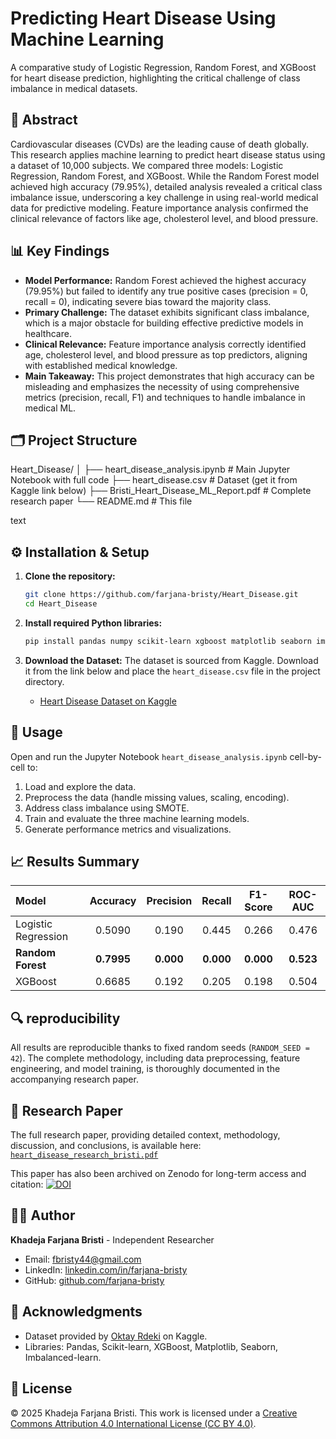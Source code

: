 # Predicting Heart Disease Using Machine Learning

A comparative study of Logistic Regression, Random Forest, and XGBoost for heart disease prediction, highlighting the critical challenge of class imbalance in medical datasets.

## 📖 Abstract

Cardiovascular diseases (CVDs) are the leading cause of death globally. This research applies machine learning to predict heart disease status using a dataset of 10,000 subjects. We compared three models: Logistic Regression, Random Forest, and XGBoost. While the Random Forest model achieved high accuracy (79.95%), detailed analysis revealed a critical class imbalance issue, underscoring a key challenge in using real-world medical data for predictive modeling. Feature importance analysis confirmed the clinical relevance of factors like age, cholesterol level, and blood pressure.

## 📊 Key Findings

-   **Model Performance:** Random Forest achieved the highest accuracy (79.95%) but failed to identify any true positive cases (precision = 0, recall = 0), indicating severe bias toward the majority class.
-   **Primary Challenge:** The dataset exhibits significant class imbalance, which is a major obstacle for building effective predictive models in healthcare.
-   **Clinical Relevance:** Feature importance analysis correctly identified age, cholesterol level, and blood pressure as top predictors, aligning with established medical knowledge.
-   **Main Takeaway:** This project demonstrates that high accuracy can be misleading and emphasizes the necessity of using comprehensive metrics (precision, recall, F1) and techniques to handle imbalance in medical ML.

## 🗂️ Project Structure
Heart_Disease/
│
├── heart_disease_analysis.ipynb # Main Jupyter Notebook with full code
├── heart_disease.csv # Dataset (get it from Kaggle link below)
├── Bristi_Heart_Disease_ML_Report.pdf # Complete research paper
└── README.md # This file

text

## ⚙️ Installation & Setup

1.  **Clone the repository:**
    ```bash
    git clone https://github.com/farjana-bristy/Heart_Disease.git
    cd Heart_Disease
    ```

2.  **Install required Python libraries:**
    ```bash
    pip install pandas numpy scikit-learn xgboost matplotlib seaborn imbalanced-learn
    ```

3.  **Download the Dataset:**
    The dataset is sourced from Kaggle. Download it from the link below and place the `heart_disease.csv` file in the project directory.
    *   [Heart Disease Dataset on Kaggle](https://www.kaggle.com/datasets/oktayrdeki/heart-disease)

## 🚀 Usage

Open and run the Jupyter Notebook `heart_disease_analysis.ipynb` cell-by-cell to:
1.  Load and explore the data.
2.  Preprocess the data (handle missing values, scaling, encoding).
3.  Address class imbalance using SMOTE.
4.  Train and evaluate the three machine learning models.
5.  Generate performance metrics and visualizations.

## 📈 Results Summary

| Model                | Accuracy | Precision | Recall | F1-Score | ROC-AUC |
| :------------------- | :------: | :-------: | :----: | :------: | :-----: |
| Logistic Regression  |  0.5090  |   0.190   | 0.445  |  0.266   |  0.476  |
| **Random Forest**    | **0.7995**|  **0.000**|**0.000**| **0.000**| **0.523**|
| XGBoost              |  0.6685  |   0.192   | 0.205  |  0.198   |  0.504  |

## 🔍 reproducibility

All results are reproducible thanks to fixed random seeds (`RANDOM_SEED = 42`). The complete methodology, including data preprocessing, feature engineering, and model training, is thoroughly documented in the accompanying research paper.

## 📄 Research Paper

The full research paper, providing detailed context, methodology, discussion, and conclusions, is available here:
[`heart_disease_research_bristi.pdf`](heart_disease_research_bristi.pdf)

This paper has also been archived on Zenodo for long-term access and citation:
[![DOI](https://zenodo.org/badge/DOI/https://doi.org/10.5281/zenodo.17169393.svg)](https://doi.org/10.5281/zenodo.17169393)

## 👩‍💻 Author

**Khadeja Farjana Bristi** - Independent Researcher
-   Email: fbristy44@gmail.com
-   LinkedIn: [linkedin.com/in/farjana-bristy](https://www.linkedin.com/in/farjana-bristy/)
-   GitHub: [github.com/farjana-bristy](https://github.com/farjana-bristy)

## 🙏 Acknowledgments

-   Dataset provided by [Oktay Rdeki](https://www.kaggle.com/oktayrdeki) on Kaggle.
-   Libraries: Pandas, Scikit-learn, XGBoost, Matplotlib, Seaborn, Imbalanced-learn.

## 📜 License  

© 2025 Khadeja Farjana Bristi. This work is licensed under a [Creative Commons Attribution 4.0 International License (CC BY 4.0)](https://creativecommons.org/licenses/by/4.0/).
